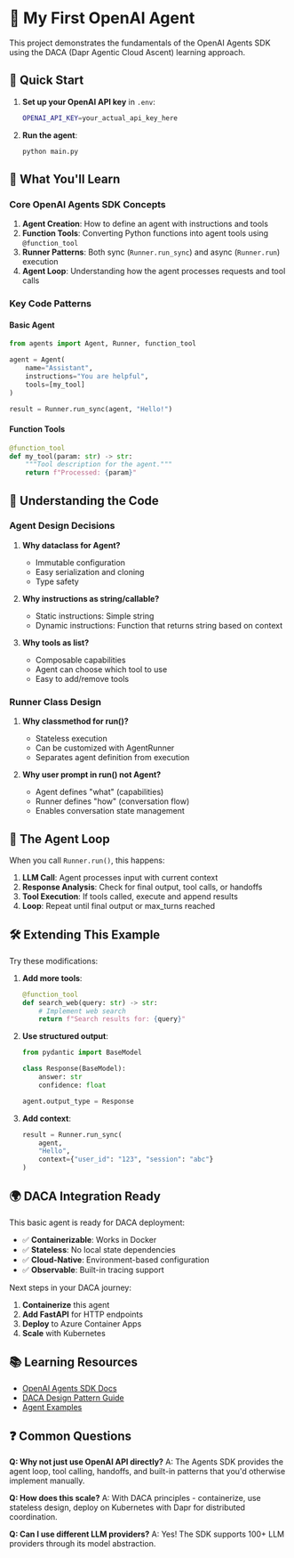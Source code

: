 # 🤖 My First OpenAI Agent

This project demonstrates the fundamentals of the OpenAI Agents SDK using the DACA (Dapr Agentic Cloud Ascent) learning approach.

## 🚀 Quick Start

1. **Set up your OpenAI API key** in `.env`:

   ```bash
   OPENAI_API_KEY=your_actual_api_key_here
   ```

2. **Run the agent**:
   ```bash
   python main.py
   ```

## 🧠 What You'll Learn

### Core OpenAI Agents SDK Concepts

1. **Agent Creation**: How to define an agent with instructions and tools
2. **Function Tools**: Converting Python functions into agent tools using `@function_tool`
3. **Runner Patterns**: Both sync (`Runner.run_sync`) and async (`Runner.run`) execution
4. **Agent Loop**: Understanding how the agent processes requests and tool calls

### Key Code Patterns

#### Basic Agent

```python
from agents import Agent, Runner, function_tool

agent = Agent(
    name="Assistant",
    instructions="You are helpful",
    tools=[my_tool]
)

result = Runner.run_sync(agent, "Hello!")
```

#### Function Tools

```python
@function_tool
def my_tool(param: str) -> str:
    """Tool description for the agent."""
    return f"Processed: {param}"
```

## 🎯 Understanding the Code

### Agent Design Decisions

1. **Why dataclass for Agent?**

   - Immutable configuration
   - Easy serialization and cloning
   - Type safety

2. **Why instructions as string/callable?**

   - Static instructions: Simple string
   - Dynamic instructions: Function that returns string based on context

3. **Why tools as list?**
   - Composable capabilities
   - Agent can choose which tool to use
   - Easy to add/remove tools

### Runner Class Design

1. **Why classmethod for run()?**

   - Stateless execution
   - Can be customized with AgentRunner
   - Separates agent definition from execution

2. **Why user prompt in run() not Agent?**
   - Agent defines "what" (capabilities)
   - Runner defines "how" (conversation flow)
   - Enables conversation state management

## 🔄 The Agent Loop

When you call `Runner.run()`, this happens:

1. **LLM Call**: Agent processes input with current context
2. **Response Analysis**: Check for final output, tool calls, or handoffs
3. **Tool Execution**: If tools called, execute and append results
4. **Loop**: Repeat until final output or max_turns reached

## 🛠️ Extending This Example

Try these modifications:

1. **Add more tools**:

   ```python
   @function_tool
   def search_web(query: str) -> str:
       # Implement web search
       return f"Search results for: {query}"
   ```

2. **Use structured output**:

   ```python
   from pydantic import BaseModel

   class Response(BaseModel):
       answer: str
       confidence: float

   agent.output_type = Response
   ```

3. **Add context**:
   ```python
   result = Runner.run_sync(
       agent,
       "Hello",
       context={"user_id": "123", "session": "abc"}
   )
   ```

## 🌍 DACA Integration Ready

This basic agent is ready for DACA deployment:

- ✅ **Containerizable**: Works in Docker
- ✅ **Stateless**: No local state dependencies
- ✅ **Cloud-Native**: Environment-based configuration
- ✅ **Observable**: Built-in tracing support

Next steps in your DACA journey:

1. **Containerize** this agent
2. **Add FastAPI** for HTTP endpoints
3. **Deploy** to Azure Container Apps
4. **Scale** with Kubernetes

## 📚 Learning Resources

- [OpenAI Agents SDK Docs](https://openai.github.io/openai-agents-python/)
- [DACA Design Pattern Guide](../learn-agentic-ai/comprehensive_guide_daca.md)
- [Agent Examples](../learn-agentic-ai/01_ai_agents_first/)

## ❓ Common Questions

**Q: Why not just use OpenAI API directly?**
A: The Agents SDK provides the agent loop, tool calling, handoffs, and built-in patterns that you'd otherwise implement manually.

**Q: How does this scale?**
A: With DACA principles - containerize, use stateless design, deploy on Kubernetes with Dapr for distributed coordination.

**Q: Can I use different LLM providers?**
A: Yes! The SDK supports 100+ LLM providers through its model abstraction.
